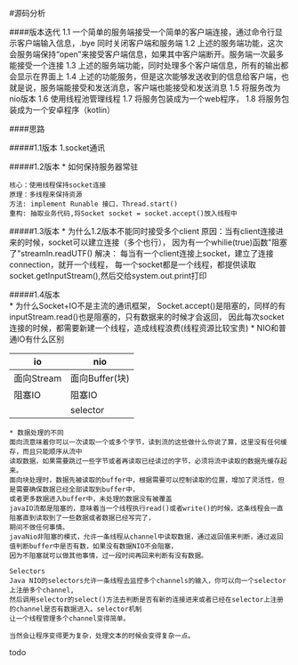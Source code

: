 #源码分析

####版本迭代
    1.1 一个简单的服务端接受一个简单的客户端连接，通过命令行显示客户端输入信息，.bye 同时关闭客户端和服务端
    1.2 上述的服务端功能，这次会服务端保持“open”来接受客户端信息，如果其中客户端断开。服务端一次最多能接受一个连接
    1.3 上述的服务端功能，同时处理多个客户端信息，所有的输出都会显示在界面上
    1.4 上述的功能服务，但是这次能够发送收到的信息给客户端，也就是说，服务端能接受和发送消息，客户端也能接受和发送消息
    1.5 将服务改为nio版本
    1.6 使用线程池管理线程
    1.7 将服务包装成为一个web程序，
    1.8 将服务包装成为一个安卓程序（kotlin）
    
####思路

#####1.1版本
    1.socket通讯
    
#####1.2版本 
    * 如何保持服务器常驻
    
    核心：使用线程保持socket连接
    原理：多线程来保持资源
    方法: implement Runable 接口，Thread.start()
    重构: 抽取业务代码,将Socket socket = socket.accept()放入线程中
    
#####1.3版本 
    * 为什么1.2版本不能同时接受多个client 
    原因：当有client连接进来的时候，socket可以建立连接（多个也行），
    因为有一个whilie(true)函数"阻塞了"streamIn.readUTF()
    解决： 每当有一个client连接上socket，建立了连接connection，就开一个线程，
    每一个socket都是一个线程，都提供读取socket.getInputStream(),然后交给system.out.print打印

#####1.4版本  
    * 为什么Socket+IO不是主流的通讯框架，
    Socket.accept()是阻塞的，同样的有inputStream.read()也是阻塞的，只有数据来的时候才会返回，
    因此每次socket连接的时候，都需要新建一个线程，造成线程浪费(线程资源比较宝贵)
    * NIO和普通IO有什么区别
    
| io                  | nio                 |
| ------------------- | ------------------- |
| 面向Stream           | 面向Buffer(块)       |
| 阻塞IO               | 阻塞IO               |
|                     | selector            |

    * 数据处理的不同
    面向流意味着你可以一次读取一个或多个字节，读到流的这些做什么你说了算，这里没有任何缓存，而且只能顺序从流中
    读取数据，如果需要跳过一些字节或者再读取已经读过的字节，必须将流中读取的数据先缓存起来。
    面向块处理时，数据先被读取的buffer中，根据需要可以控制读取的位置，增加了灵活性，但是需要确保数据已经全部读取到buffer中，
    或者更多数据进入buffer中，未处理的数据没有被覆盖
    javaIO流都是阻塞的，意味着当一个线程执行read()或者write()的时候，这条线程会一直阻塞直到读取到了一些数据或者数据已经写完了，
    期间不做任何事情。
    javaNio非阻塞的模式，允许一条线程从channel中读取数据，通过返回值来判断，通过返回值判断buffer中是否有数，如果没有数据NIO不会阻塞，
    因为不阻塞就可以做其他事情，过一段时间再回来判断有没有数据。
    
    Selectors
    Java NIO的selectors允许一条线程去监控多个channels的输入，你可以向一个selector上注册多个channel,
    然后调用selector的select()方法去判断是否有新的连接进来或者已经在selector上注册的channel是否有数据进入。selector机制
    让一个线程管理多个channel变得简单。
    
    当然会让程序变得更为复杂，处理文本的时候会变得复杂一点。
    
todo 
    
   
    
    

    
    


    

    
    


